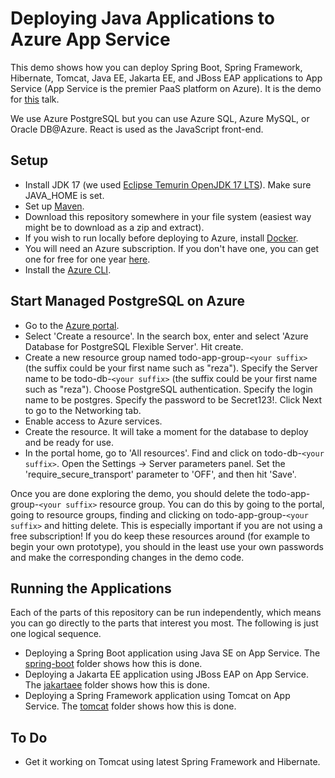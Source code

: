 # Deploying Java Applications to Azure App Service
This demo shows how you can deploy Spring Boot, Spring Framework, Hibernate, Tomcat, Java EE, Jakarta EE, and JBoss EAP applications to App 
Service (App Service is the premier PaaS platform on Azure). It is the demo for 
[this](https://sessionize.com/s/reza-rahman/spring-quarkus-tomcat-jakarta-ee-hyperscale-paas-o/122890) talk.

We use Azure PostgreSQL but you can use Azure SQL, Azure MySQL, or Oracle DB@Azure. React is used as the JavaScript front-end.

## Setup
* Install JDK 17 (we used [Eclipse Temurin OpenJDK 17 LTS](https://adoptium.net/?variant=openjdk17)). Make sure JAVA_HOME is set.
* Set up [Maven](https://maven.apache.org/download.cgi).
* Download this repository somewhere in your file system (easiest way might be to download as a zip and extract).
* If you wish to run locally before deploying to Azure, install [Docker](https://docs.docker.com/get-started/get-docker/).
* You will need an Azure subscription. If you don't have one, you can get one for free for one 
year [here](https://azure.microsoft.com/en-us/free).
* Install the [Azure CLI](https://docs.microsoft.com/en-us/cli/azure/install-azure-cli?view=azure-cli-latest).

## Start Managed PostgreSQL on Azure
* Go to the [Azure portal](http://portal.azure.com).
* Select 'Create a resource'. In the search box, enter and select 'Azure Database for PostgreSQL Flexible Server'. Hit create.
* Create a new resource group named todo-app-group-`<your suffix>` (the suffix could be your first name such as "reza"). 
Specify the Server name to be todo-db-`<your suffix>` (the suffix could be your first name such as "reza"). Choose PostgreSQL 
authentication. Specify the login name to be postgres. Specify the password to be Secret123!. Click Next to go to the Networking tab.
* Enable access to Azure services.
* Create the resource. It will take a moment for the database to deploy and be ready for use.
* In the portal home, go to 'All resources'. Find and click on todo-db-`<your suffix>`. Open the 
Settings -> Server parameters panel. Set the 'require_secure_transport' parameter to 'OFF', and then hit 'Save'.

Once you are done exploring the demo, you should delete the todo-app-group-`<your suffix>` resource group. You can do this by going to 
the portal, going to resource groups, finding and clicking on todo-app-group-`<your suffix>` and hitting delete. This is especially 
important if you are not using a free subscription! If you do keep these resources around (for example to begin your own prototype), you 
should in the least use your own passwords and make the corresponding changes in the demo code.

## Running the Applications
Each of the parts of this repository can be run independently, which means you can go directly to the parts that interest you most. The 
following is just one logical sequence.

* Deploying a Spring Boot application using Java SE on App Service. The [spring-boot](/spring-boot) folder shows how this is done.
* Deploying a Jakarta EE application using JBoss EAP on App Service. The [jakartaee](/jakartaee) folder shows how this is done.
* Deploying a Spring Framework application using Tomcat on App Service. The [tomcat](/tomcat) folder shows how this is done.

## To Do
* Get it working on Tomcat using latest Spring Framework and Hibernate.
